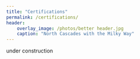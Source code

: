 ```yaml
---
title: "Certifications"
permalink: /certifications/
header:
    overlay_image: /photos/better header.jpg
    caption: "North Cascades with the Milky Way"
---
```


<html>
under construction
</html>